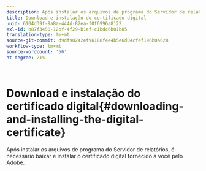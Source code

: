 ```yaml
---
description: Após instalar os arquivos de programa do Servidor de relatórios, é necessário baixar e instalar o certificado digital fornecido a você pelo Adobe.
title: Download e instalação do certificado digital
uuid: 6104d39f-9a8a-444d-82ea-f0f6996a8122
exl-id: b87f3450-12bf-4f29-b1ef-c1bdc6b01b85
translation-type: tm+mt
source-git-commit: d9df90242ef96188f4e4b5e6d04cfef196b0a628
workflow-type: tm+mt
source-wordcount: '56'
ht-degree: 21%

---
```


# Download e instalação do certificado digital{#downloading-and-installing-the-digital-certificate}

Após instalar os arquivos de programa do Servidor de relatórios, é necessário baixar e instalar o certificado digital fornecido a você pelo Adobe.
